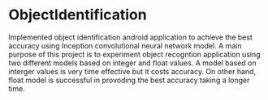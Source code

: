 # ObjectIdentification

Implemented object identification android application to achieve the best accuracy using Inception convolutional neural network model. A main purpose of this project is to experiment object recogntion application using two different models based on integer and float values. A model based on interger values is very time effective but it costs accuracy. On other hand, float model is successful in provoding the best accuracy taking a longer time. 
